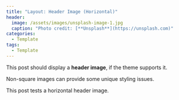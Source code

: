 ```yaml
---
title: "Layout: Header Image (Horizontal)"
header:
  image: /assets/images/unsplash-image-1.jpg
  caption: "Photo credit: [**Unsplash**](https://unsplash.com)"
categories:
  - Template
tags:
  - Template
---
```


This post should display a **header image**, if the theme supports it.

Non-square images can provide some unique styling issues.

This post tests a horizontal header image.
